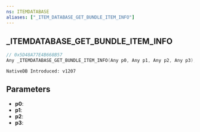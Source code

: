 ```yaml
---
ns: ITEMDATABASE
aliases: ["_ITEM_DATABASE_GET_BUNDLE_ITEM_INFO"]
---
```

## _ITEMDATABASE_GET_BUNDLE_ITEM_INFO

```c
// 0x5D48A77E4B668B57
Any _ITEMDATABASE_GET_BUNDLE_ITEM_INFO(Any p0, Any p1, Any p2, Any p3);
```

```
NativeDB Introduced: v1207
```

## Parameters
* **p0**:
* **p1**:
* **p2**:
* **p3**:
